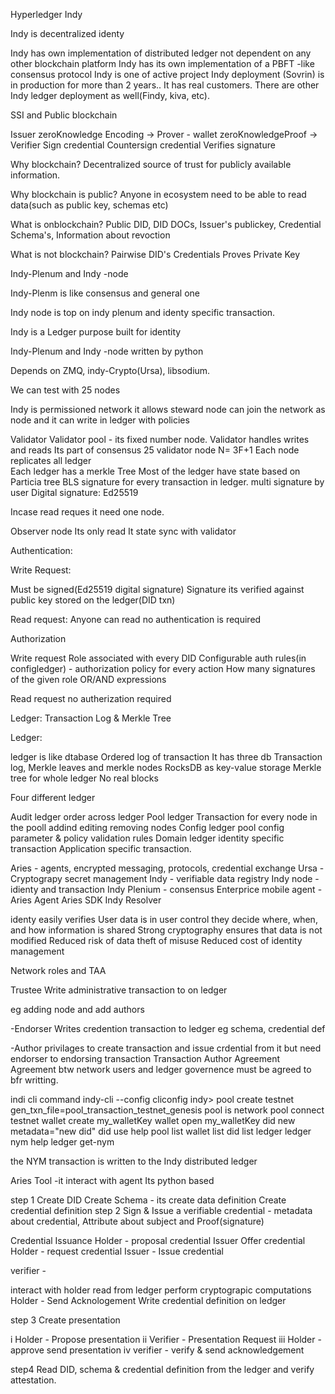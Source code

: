 Hyperledger Indy

Indy is decentralized identy

Indy has own implementation of distributed ledger not dependent on any other blockchain platform
Indy has its own implementation of a PBFT	-like consensus protocol
Indy is one of active project
Indy deployment (Sovrin) is in production for more than 2 years..
It has real customers.
There are other Indy ledger deployment as well(Findy, kiva, etc).

SSI and Public blockchain 

Issuer   zeroKnowledge Encoding   -> Prover - wallet     zeroKnowledgeProof ->  Verifier
Sign credential                      Countersign credential                     Verifies signature

Why blockchain?
Decentralized source of trust for publicly available information.

Why blockchain is public?
Anyone in ecosystem need to be able to read data(such as public key, schemas etc)

What is onblockchain?
Public DID, DID DOCs, Issuer's publickey, Credential Schema's, Information about revoction

What is not blockchain?
Pairwise DID's
Credentials
Proves
Private Key

Indy-Plenum and Indy -node

Indy-Plenm is like consensus and general one

Indy node is top on indy plenum and identy specific transaction.

Indy is a Ledger purpose built for identity

Indy-Plenum and Indy -node written by python

Depends on ZMQ, indy-Crypto(Ursa), libsodium.

We can test with 25 nodes

Indy is permissioned network it allows steward node can join the network as node and it can write in ledger with policies

Validator
Validator pool - its fixed number node.
Validator handles writes and reads 
Its part of consensus
25 validator node
N= 3F+1
Each node replicates all ledger   
Each ledger has a merkle Tree
Most of the ledger have state based on Particia tree
BLS signature for every transaction in ledger.
multi signature by user
Digital signature: Ed25519

Incase read reques it need one node.

Observer node
Its only read
It state sync with validator
 
Authentication:

Write Request:

Must be signed(Ed25519 digital signature)
Signature its verified against public key stored on the ledger(DID txn)

Read request:
Anyone can read no authentication is required

Authorization

Write request
Role associated with every DID
Configurable auth rules(in configledger) - authorization policy for every action
How many signatures of the given role
OR/AND expressions

Read request
no autherization required

Ledger: Transaction  Log & Merkle Tree

Ledger:

ledger is like dtabase
Ordered log of transaction
It has three db
Transaction log, Merkle leaves and merkle nodes
RocksDB as key-value storage
Merkle tree for whole ledger
No real blocks

Four different ledger

Audit ledger
order across ledger
Pool ledger
Transaction for every node in the pooll addind editing removing nodes
Config ledger
pool config parameter & policy
validation rules
Domain ledger
identity specific transaction
Application specific transaction.




Aries - agents, encrypted messaging, protocols, credential exchange
Ursa - Cryptograpy secret management
Indy - verifiable data registry
Indy node - idienty and transaction
Indy Plenium - consensus
Enterprice mobile agent - Aries Agent Aries SDK Indy Resolver

identy easily verifies
User data is in user control they decide where, when, and how information is shared
Strong cryptography ensures  that data is not modified
Reduced risk of data theft of misuse
Reduced cost of identity management

Network roles and TAA

Trustee
Write administrative transaction to on ledger

eg adding node and add authors

-Endorser
Writes credention transaction to ledger eg schema, credential def

-Author 
privilages to create transaction  and issue crdential from it but need endorser to endorsing transaction
Transaction Author Agreement
Agreement btw network users and ledger governence must be agreed to bfr writting.

indi cli command
indy-cli --config cliconfig
indy> pool create testnet gen_txn_file=pool_transaction_testnet_genesis
pool is network
pool connect testnet
wallet create my_walletKey
wallet open my_walletKey
did new metadata="new did"
did use <press first letter of new DID and then press tab>
help
pool list
wallet list
did list
ledger <tab> <tab>
ledger nym help
ledger get-nym <DID>

 the NYM transaction is written to the Indy distributed ledger

Aries Tool -it interact with agent
Its python based

step 1 Create DID
       Create Schema - its create data definition
       Create credential definition
step 2 Sign & Issue a verifiable credential - metadata about credential, Attribute about subject and Proof(signature)


Credential Issuance
Holder - proposal credential
Issuer Offer credential
Holder - request credential
Issuer - Issue credential

verifier - 

interact with holder
read from ledger
perform cryptograpic computations
Holder - Send Acknologement
Write credential definition on ledger

step 3 Create presentation

i Holder - Propose presentation
ii Verifier - Presentation Request
iii Holder  - approve send presentation
iv verifier - verify & send acknowledgement

step4 Read DID, schema & credential definition from the ledger and verify attestation.
